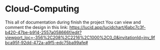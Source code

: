 # Cloud-Computing
This all of documentation during finish the project
You can view and comment the design in this link: https://lucid.app/lucidchart/6abc7c3f-b420-47be-b914-2557a058666f/edit?viewport_loc=-356%2C208%2C2216%2C1000%2C0_0&invitationId=inv_9fbca95f-92dd-472a-a9f5-edc75ba99afe#
